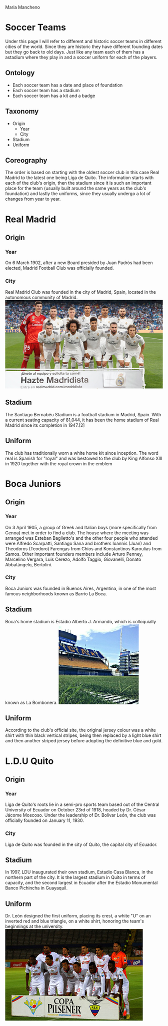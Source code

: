 Maria Mancheno
# Soccer Teams

Under this page I will refer to different and historic soccer teams in different cities of the world. Since they are historic they have different founding dates but they go back to old days. Just like any team each of them has a astadium where they play in and a soccer uniform for each of the players. 

## Ontology
* Each soccer team has a date and place of foundation
* Each soccer team has a stadium 
* Each soccer team has a kit and a badge

## Taxonomy
* Origin
	* Year 
	* City 
* Stadium
* Uniform

## Coreography
The order is based on starting with the oldest soccer club in this case Real Madrid to the latest one being Liga de Quito. The information starts with each of the club's origin, then the stadium since it is such an important place for the team (usually built around the same years as the club's foundation) and lastly the uniforms, since they usually undergo a lot of changes from year to year. 

Real Madrid
=============
## Origin
### Year
On 6 March 1902, after a new Board presided by Juan Padrós had been elected, Madrid Football Club was officially founded.
### City 
Real Madrid Club was founded in the city of Madrid, Spain, located in the autonomous community of Madrid. 
![Real Madrid](real-madrid.jpg)
## Stadium
The Santiago Bernabéu Stadium is a football stadium in Madrid, Spain. With a current seating capacity of 81,044, it has been the home stadium of Real Madrid since its completion in 1947.[2]
## Uniform
The club has traditionally worn a white home kit since inception. The word real is Spanish for "royal" and was bestowed to the club by King Alfonso XIII in 1920 together with the royal crown in the emblem

Boca Juniors
=============
## Origin
### Year
On 3 April 1905, a group of Greek and Italian boys (more specifically from Genoa) met in order to find a club. The house where the meeting was arranged was Esteban Baglietto's and the other four people who attended were Alfredo Scarpatti, Santiago Sana and brothers Ioannis (Juan) and Theodoros (Teodoro) Farengas from Chios and Konstantinos Karoulias from Samos. Other important founders members include Arturo Penney, Marcelino Vergara, Luis Cerezo, Adolfo Taggio, Giovanelli, Donato Abbatángelo, Bertolini.
### City
Boca Juniors was founded in Buenos Aires, Argentina, in one of the most famous neighborhoods known as Barrio La Boca. 
## Stadium
Boca's home stadium is Estadio Alberto J. Armando, which is colloquially known as La Bombonera.
![Boca Juniors](boca-juniors.jpg)
## Uniform
According to the club's official site, the original jersey colour was a white shirt with thin black vertical stripes, being then replaced by a light blue shirt and then another striped jersey before adopting the definitive blue and gold.


L.D.U Quito 
=============
## Origin
### Year
Liga de Quito's roots lie in a semi-pro sports team based out of the Central University of Ecuador on October 23rd of 1918, headed by Dr. César Jácome Moscoso. Under the leadership of Dr. Bolívar León, the club was officially founded on January 11, 1930.
### City
Liga de Quito was founded in the city of Quito, the capital city of Ecuador.
## Stadium
In 1997, LDU inaugurated their own stadium, Estadio Casa Blanca, in the northern part of the city. It is the largest stadium in Quito in terms of capacity, and the second largest in Ecuador after the Estadio Monumental Banco Pichincha in Guayaquil. 
## Uniform
Dr. León designed the first uniform, placing its crest, a white "U" on an inverted red and blue triangle, on a white shirt, honoring the team's beginnings at the university.
![Liga de Quito](ldu.jpg)

